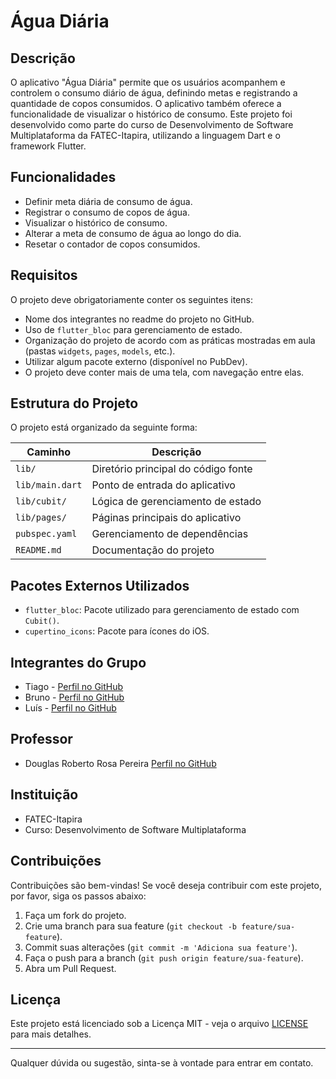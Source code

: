 # Água Diária

## Descrição

O aplicativo "Água Diária" permite que os usuários acompanhem e controlem o consumo diário de água, definindo metas e registrando a quantidade de copos consumidos. O aplicativo também oferece a funcionalidade de visualizar o histórico de consumo. Este projeto foi desenvolvido como parte do curso de Desenvolvimento de Software Multiplataforma da FATEC-Itapira, utilizando a linguagem Dart e o framework Flutter.

## Funcionalidades

- Definir meta diária de consumo de água.
- Registrar o consumo de copos de água.
- Visualizar o histórico de consumo.
- Alterar a meta de consumo de água ao longo do dia.
- Resetar o contador de copos consumidos.

## Requisitos

O projeto deve obrigatoriamente conter os seguintes itens:

- Nome dos integrantes no readme do projeto no GitHub.
- Uso de `flutter_bloc` para gerenciamento de estado.
- Organização do projeto de acordo com as práticas mostradas em aula (pastas `widgets`, `pages`, `models`, etc.).
- Utilizar algum pacote externo (disponível no PubDev).
- O projeto deve conter mais de uma tela, com navegação entre elas.

## Estrutura do Projeto

O projeto está organizado da seguinte forma:

| Caminho                   | Descrição                            |
|---------------------------|--------------------------------------|
| `lib/`                    | Diretório principal do código fonte  |
| `lib/main.dart`           | Ponto de entrada do aplicativo       |
| `lib/cubit/`              | Lógica de gerenciamento de estado    |
| `lib/pages/`              | Páginas principais do aplicativo     |
| `pubspec.yaml`            | Gerenciamento de dependências        |
| `README.md`               | Documentação do projeto              |

## Pacotes Externos Utilizados

- `flutter_bloc`: Pacote utilizado para gerenciamento de estado com `Cubit()`.
- `cupertino_icons`: Pacote para ícones do iOS.

## Integrantes do Grupo

- Tiago - [Perfil no GitHub](https://github.com/TiagoKblo)
- Bruno - [Perfil no GitHub](https://github.com/BrunoOliveira1989)
- Luís  - [Perfil no GitHub](https://github.com/LuisFelipeSalvarani)

## Professor

- Douglas Roberto Rosa Pereira [Perfil no GitHub](https://github.com/douglasroberto90)

## Instituição

- FATEC-Itapira
- Curso: Desenvolvimento de Software Multiplataforma

## Contribuições

Contribuições são bem-vindas! Se você deseja contribuir com este projeto, por favor, siga os passos abaixo:

1. Faça um fork do projeto.
2. Crie uma branch para sua feature (`git checkout -b feature/sua-feature`).
3. Commit suas alterações (`git commit -m 'Adiciona sua feature'`).
4. Faça o push para a branch (`git push origin feature/sua-feature`).
5. Abra um Pull Request.

## Licença

Este projeto está licenciado sob a Licença MIT - veja o arquivo [LICENSE](LICENSE) para mais detalhes.

---

Qualquer dúvida ou sugestão, sinta-se à vontade para entrar em contato.
